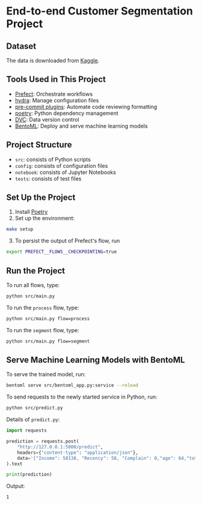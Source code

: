 # End-to-end Customer Segmentation Project

## Dataset
The data is downloaded from [Kaggle](https://www.kaggle.com/imakash3011/customer-personality-analysis).
## Tools Used in This Project
* [Prefect](https://www.prefect.io/): Orchestrate workflows
* [hydra](https://hydra.cc/): Manage configuration files
* [pre-commit plugins](https://towardsdatascience.com/4-pre-commit-plugins-to-automate-code-reviewing-and-formatting-in-python-c80c6d2e9f5?sk=2388804fb174d667ee5b680be22b8b1f): Automate code reviewing formatting 
* [poetry](https://python-poetry.org/): Python dependency management
* [DVC](https://dvc.org/): Data version control
* [BentoML](https://docs.bentoml.org/en/latest/): Deploy and serve machine learning models

## Project Structure
* `src`: consists of Python scripts
* `config`: consists of configuration files
* `notebook`: consists of Jupyter Notebooks
* `tests`: consists of test files

## Set Up the Project
1. Install [Poetry](https://python-poetry.org/docs/#installation)
2. Set up the environment:
```bash
make setup
```
3. To persist the output of Prefect's flow, run 
```bash
export PREFECT__FLOWS__CHECKPOINTING=true
```

## Run the Project
To run all flows, type:
```bash
python src/main.py
```

To run the `process` flow, type:
```bash
python src/main.py flow=process
```

To run the `segment` flow, type:
```bash
python src/main.py flow=segment
```

## Serve Machine Learning Models with BentoML

To serve the trained model, run:
```bash
bentoml serve src/bentoml_app.py:service --reload
```
To send requests to the newly started service in Python, run:
```bash
python src/predict.py
```

Details of `predict.py`:
```python
import requests

prediction = requests.post(
    "http://127.0.0.1:5000/predict",
    headers={"content-type": "application/json"},
    data='{"Income": 58138, "Recency": 58, "Complain": 0,"age": 64,"total_purchases": 25,"enrollment_years": 10,"family_size": 1}',
).text

print(prediction)
```
Output:
```bash
1
```

